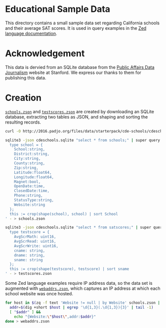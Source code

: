 # Educational Sample Data

This directory contains a small sample data set regarding California
schools and their average SAT scores.  It is used in query examples in
the [Zed language documentation](../../docs/language/README.md).


# Acknowledgement

This data is dervied from an SQLite database from the
[Public Affairs Data Journalism](http://2016.padjo.org/tutorials/sqlite-data-starterpacks/)
website at Stanford. We express our thanks to them for publishing
this data.

# Creation

[`schools.zson`](schools.zson) and [`testscores.zson`](testscores.zson)
are created by downloading an SQLite database, extracting two tables as
JSON, and shaping and sorting the resulting records.

```sh
curl -O http://2016.padjo.org/files/data/starterpack/cde-schools/cdeschools.sqlite

sqlite3 -json cdeschools.sqlite "select * from schools;" | super query -z -c '
  type school = {
    School:string,
    District:string,
    City:string,
    County:string,
    Zip:string,
    Latitude:float64,
    Longitude:float64,
    Magnet:bool,
    OpenDate:time,
    ClosedDate:time,
    Phone:string,
    StatusType:string,
    Website:string
  };
  this := crop(shape(school), school) | sort School
' - > schools.zson

sqlite3 -json cdeschools.sqlite "select * from satscores;" | super query -z -c '
  type testscore = {
    AvgScrMath: uint16,
    AvgScrRead: uint16,
    AvgScrWrite: uint16,
    cname: string,
    dname: string,
    sname: string
  };
  this := crop(shape(testscore), testscore) | sort sname
' - > testscores.zson
```

Some Zed language examples require IP address data, so the data set is
augmented with [`webaddrs.zson`](webaddrs.zson), which captures an IP
address at which each school website was once hosted.

```sh
for host in $(zq -f text 'Website != null | by Website' schools.zson | sed -e 's|http://||' -e 's|/.*||' | sort -u); do
  addr=$(dig +short $host | egrep '\d{1,3}(.\d{1,3}){3}' | tail -1)
  [ "$addr" ] &&
    echo "{Website:\"$host\",addr:$addr}"
done > webaddrs.zson
```
